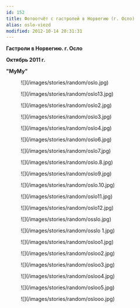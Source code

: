 ```yaml
---
id: 152
title: Фотоотчёт с гастролей в Норвегию (г. Осло)
alias: oslo-viezd
modified: 2012-10-14 20:31:31
---
```


**Гастроли в Норвегию. г. Осло**

**Октябрь 2011 г.**

**"МуМу"**

<figure>
![](/images/stories/random/oslo.jpg)
</figure>

<figure>
![](/images/stories/random/oslo13.jpg)
</figure>

<figure>
![](/images/stories/random/oslo2.jpg)
</figure>

<figure>
![](/images/stories/random/oslo3.jpg)
</figure>

<figure>
![](/images/stories/random/oslo4.jpg)
</figure>

<figure>
![](/images/stories/random/oslo6.jpg)
</figure>

<figure>
![](/images/stories/random/oslo7.jpg)
</figure>

<figure>
![](/images/stories/random/oslo.8.jpg)
</figure>

<figure>
![](/images/stories/random/oslo9.jpg)
</figure>

<figure>
![](/images/stories/random/oslo.10.jpg)
</figure>

<figure>
![](/images/stories/random/oslo11.jpg)
</figure>

<figure>
![](/images/stories/random/oslo12.jpg)
</figure>

<figure>
![](/images/stories/random/osslo.jpg)
</figure>

<figure>
![](/images/stories/random/osslo 1.jpg)
</figure>

<figure>
![](/images/stories/random/osloo1.jpg)
</figure>

<figure>
![](/images/stories/random/osloo2.jpg)
</figure>

<figure>
![](/images/stories/random/osloo3.jpg)
</figure>

<figure>
![](/images/stories/random/osloo4.jpg)
</figure>

<figure>
![](/images/stories/random/osloo5.jpg)
</figure>

<figure>
![](/images/stories/random/oslooo.jpg)
</figure>

